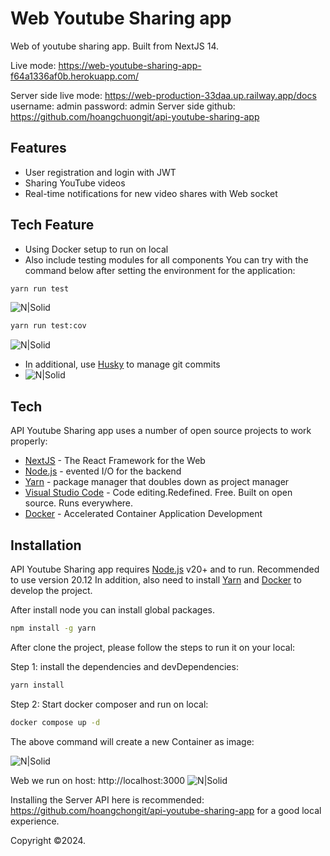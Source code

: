
# Web Youtube Sharing app
Web of youtube sharing app. Built from NextJS 14.

Live mode: https://web-youtube-sharing-app-f64a1336af0b.herokuapp.com/

Server side live mode: https://web-production-33daa.up.railway.app/docs
username: admin
password: admin
Server side github: https://github.com/hoangchuongit/api-youtube-sharing-app

## Features

- User registration and login with JWT
- Sharing YouTube videos
- Real-time notifications for new video shares with Web socket

## Tech Feature
- Using Docker setup to run on local
- Also include testing modules for all components You can try with the command below after setting the environment for the application:

```sh
yarn run test
```
![N|Solid](https://github.com/hoangchuongit/web-youtube-sharing-app/assets/24239781/8ec2eaa1-85fb-4fd0-8535-cbc48f830768)

```sh
yarn run test:cov
```
![N|Solid](https://github.com/hoangchuongit/web-youtube-sharing-app/assets/24239781/19cff12f-0815-42da-92fa-eabe5ae5262e)

- In additional, use [Husky](https://typicode.github.io/husky/) to manage git commits
- ![N|Solid](https://github.com/hoangchuongit/api-youtube-sharing-app/assets/24239781/ec00c362-f23e-47f6-b9bc-86557b4c022d)

## Tech

API Youtube Sharing app uses a number of open source projects to work properly:

- [NextJS](https://nextjs.org/) - The React Framework for the Web
- [Node.js](https://nodejs.org/) - evented I/O for the backend
- [Yarn](https://yarnpkg.com/) - package manager that doubles down as project manager
- [Visual Studio Code](https://code.visualstudio.com/download) - Code editing.Redefined. Free. Built on open source. Runs everywhere.
- [Docker](https://www.docker.com/) - Accelerated Container Application Development

## Installation

API Youtube Sharing app requires [Node.js](https://nodejs.org/) v20+ and to run. Recommended to use version 20.12
In addition, also need to install [Yarn](https://yarnpkg.com/) and [Docker](https://www.docker.com/) to develop the project.

After install node you can install global packages.

```sh
npm install -g yarn
```

After clone the project, please follow the steps to run it on your local:

Step 1: install the dependencies and devDependencies:

```sh
yarn install
```

Step 2: Start docker composer and run on local:
```sh
docker compose up -d
```

The above command will create a new Container as image:

![N|Solid](https://github.com/hoangchuongit/web-youtube-sharing-app/assets/24239781/40ef8c5e-d5e5-449f-b62a-9b1c823f6279)


Web we run on host: http://localhost:3000
![N|Solid](https://github.com/hoangchuongit/web-youtube-sharing-app/assets/24239781/0bf3411c-80e4-4cca-966c-51c3fbf52a55)

Installing the Server API here is recommended: https://github.com/hoangchongit/api-youtube-sharing-app for a good local experience.

Copyright ©2024.

